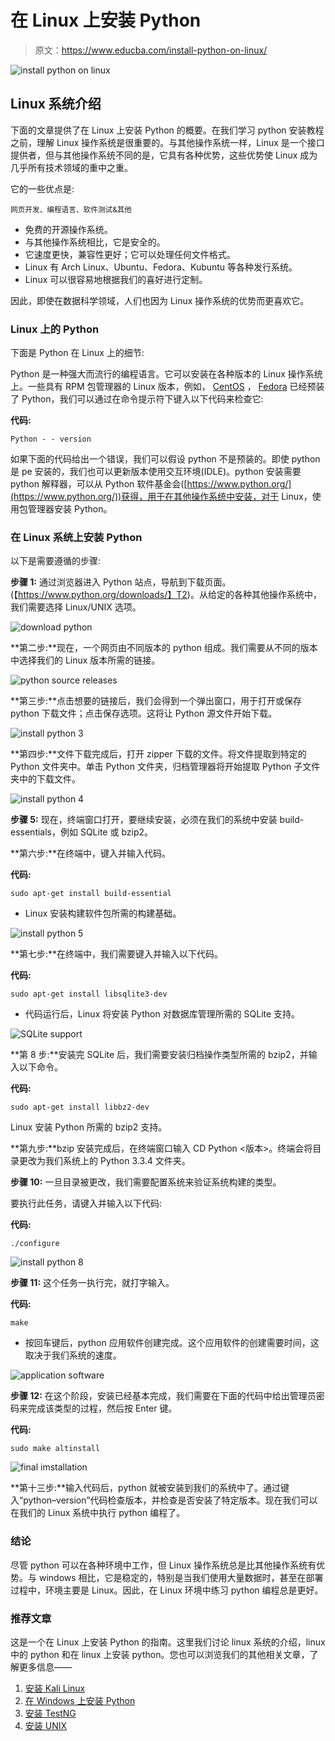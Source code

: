 # 在 Linux 上安装 Python

> 原文：<https://www.educba.com/install-python-on-linux/>

![install python on linux](img/e5ae9cda32650fe19f4c03917990781f.png)



## Linux 系统介绍

下面的文章提供了在 Linux 上安装 Python 的概要。在我们学习 python 安装教程之前，理解 Linux 操作系统是很重要的。与其他操作系统一样，Linux 是一个接口提供者，但与其他操作系统不同的是，它具有各种优势，这些优势使 Linux 成为几乎所有技术领域的重中之重。

它的一些优点是:

<small>网页开发、编程语言、软件测试&其他</small>

*   免费的开源操作系统。
*   与其他操作系统相比，它是安全的。
*   它速度更快，兼容性更好；它可以处理任何文件格式。
*   Linux 有 Arch Linux、Ubuntu、Fedora、Kubuntu 等各种发行系统。
*   Linux 可以很容易地根据我们的喜好进行定制。

因此，即使在数据科学领域，人们也因为 Linux 操作系统的优势而更喜欢它。

### Linux 上的 Python

下面是 Python 在 Linux 上的细节:

Python 是一种强大而流行的编程语言。它可以安装在各种版本的 Linux 操作系统上。一些具有 RPM 包管理器的 Linux 版本，例如， [CentOS](https://en.wikipedia.org/wiki/CentOS) ， [Fedora](https://en.wikipedia.org/wiki/Fedora_(operating_system)) 已经预装了 Python，我们可以通过在命令提示符下键入以下代码来检查它:

**代码:**

```
Python - - version
```

如果下面的代码给出一个错误，我们可以假设 python 不是预装的。即使 python 是 pe 安装的，我们也可以更新版本使用交互环境(IDLE)。python 安装需要 python 解释器，可以从 Python 软件基金会([https://www.python.org/](https://www.python.org/))获得，用于在其他操作系统中安装，对于 Linux，使用包管理器安装 Python。

### 在 Linux 系统上安装 Python

以下是需要遵循的步骤:

**步骤 1:** 通过浏览器进入 Python 站点，导航到下载页面。(【https://www.python.org/downloads/】T2)。从给定的各种其他操作系统中，我们需要选择 Linux/UNIX 选项。

![download python](img/37b021d000fa62c018a2081e79df0f65.png)



**第二步:**现在，一个网页由不同版本的 python 组成。我们需要从不同的版本中选择我们的 Linux 版本所需的链接。

![python source releases](img/c4c1e32ee81a400da6fca086f3b8ca2b.png)



**第三步:**点击想要的链接后，我们会得到一个弹出窗口，用于打开或保存 python 下载文件；点击保存选项。这将让 Python 源文件开始下载。

![install python 3](img/e044dac859b487dda9757459a3cf423a.png)



**第四步:**文件下载完成后，打开 zipper 下载的文件。将文件提取到特定的 Python 文件夹中。单击 Python 文件夹，归档管理器将开始提取 Python 子文件夹中的下载文件。

![install python 4](img/7cefaa00f5d110910fca62e20fbfe389.png)



**步骤 5:** 现在，终端窗口打开，要继续安装，必须在我们的系统中安装 build-essentials，例如 SQLite 或 bzip2。

**第六步:**在终端中，键入并输入代码。

**代码:**

```
sudo apt-get install build-essential
```

*   Linux 安装构建软件包所需的构建基础。

![install python 5](img/9994ef41f04786e62027d421c627a924.png)



**第七步:**在终端中，我们需要键入并输入以下代码。

**代码:**

```
sudo apt-get install libsqlite3-dev
```

*   代码运行后，Linux 将安装 Python 对数据库管理所需的 SQLite 支持。

![SQLite support](img/8c70fe7a9203305ea1df8dd819ef38bf.png)



**第 8 步:**安装完 SQLite 后，我们需要安装归档操作类型所需的 bzip2，并输入以下命令。

**代码:**

```
sudo apt-get install libbz2-dev
```

Linux 安装 Python 所需的 bzip2 支持。

**第九步:**bzip 安装完成后，在终端窗口输入 CD Python <版本>。终端会将目录更改为我们系统上的 Python 3.3.4 文件夹。

**步骤 10:** 一旦目录被更改，我们需要配置系统来验证系统构建的类型。

要执行此任务，请键入并输入以下代码:

**代码:**

```
./configure
```

![install python 8](img/e2c59f7cbea82d22e78bbf4ba98a9c6e.png)



**步骤 11:** 这个任务一执行完，就打字输入。

**代码:**

```
make
```

*   按回车键后，python 应用软件创建完成。这个应用软件的创建需要时间，这取决于我们系统的速度。

![application software](img/14bb57f8141ad83d8f873012445ec72a.png)



**步骤 12:** 在这个阶段，安装已经基本完成，我们需要在下面的代码中给出管理员密码来完成该类型的过程，然后按 Enter 键。

**代码:**

```
sudo make altinstall
```

![final imstallation](img/5cbba1fe930e16a9190e3f7946599e12.png)



**第十三步:**输入代码后，python 就被安装到我们的系统中了。通过键入“python–version”代码检查版本，并检查是否安装了特定版本。现在我们可以在我们的 Linux 系统中执行 python 编程了。

### 结论

尽管 python 可以在各种环境中工作，但 Linux 操作系统总是比其他操作系统有优势。与 windows 相比，它是稳定的，特别是当我们使用大量数据时，甚至在部署过程中，环境主要是 Linux。因此，在 Linux 环境中练习 python 编程总是更好。

### 推荐文章

这是一个在 Linux 上安装 Python 的指南。这里我们讨论 linux 系统的介绍，linux 中的 python 和在 linux 上安装 python。您也可以浏览我们的其他相关文章，了解更多信息——

1.  [安装 Kali Linux](https://www.educba.com/install-kali-linux/)
2.  [在 Windows 上安装 Python](https://www.educba.com/install-python-on-windows/)
3.  [安装 TestNG](https://www.educba.com/install-testng/)
4.  [安装 UNIX](https://www.educba.com/install-unix/)





